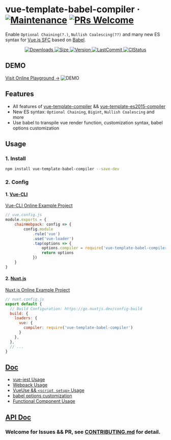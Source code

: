 # vue-template-babel-compiler &middot; [![Maintenance](https://img.shields.io/badge/Maintained%3F-yes-green.svg)](https://github.com/JuniorTour/vue-template-babel-compiler) [![PRs Welcome](https://img.shields.io/badge/PRs-welcome-brightgreen.svg)](https://github.com/JuniorTour/vue-template-babel-compiler/blob/main/CONTRIBUTING.md)

Enable `Optional Chaining(?.)`, `Nullish Coalescing(??)` and many new ES syntax for [Vue.js SFC](https://vuejs.org/v2/guide/single-file-components.html) based on [Babel](https://babeljs.io/).

<p align="center">
  <a href="https://www.npmjs.com/package/vue-template-babel-compiler">
    <img
    src="https://img.shields.io/npm/dt/vue-template-babel-compiler"
    alt="Downloads">
  </a>
  <a href="https://www.npmjs.com/package/vue-template-babel-compiler">
    <img
    src="https://img.shields.io/github/size/JuniorTour/vue-template-babel-compiler/lib/index.js"
    alt="Size">
  </a>
  <a href="https://www.npmjs.com/package/vue-template-babel-compiler">
    <img
    src="https://img.shields.io/npm/v/vue-template-babel-compiler.svg?sanitize=true"
    alt="Version">
  </a>
  <a href="https://github.com/JuniorTour/vue-template-babel-compiler">
    <img
    src="https://img.shields.io/github/last-commit/JuniorTour/vue-template-babel-compiler?sanitize=true"
    alt="LastCommit">
  </a>
  <a href="https://github.com/JuniorTour/vue-template-babel-compiler/actions/workflows/main.yml">
    <img
    src="https://github.com/JuniorTour/vue-template-babel-compiler/actions/workflows/main.yml/badge.svg"
    alt="CIStatus">
  </a>
</p>

## DEMO
[Visit Online Playground →](https://stackblitz.com/edit/github-vue-template-babel-compiler-cnvbcs?file=components%2FTutorial.vue&terminal=dev)
![DEMO](https://user-images.githubusercontent.com/14243906/127761300-076db45a-cdce-4fda-bd02-1f4fa96de6d8.png)

## Features
- All features of [vue-template-compiler](https://github.com/vuejs/vue/tree/dev/packages/vue-template-compiler#readme) && [vue-template-es2015-compiler](https://github.com/vuejs/vue-template-es2015-compiler)
- New ES syntax: `Optional Chaining`, `Bigint`, `Nullish Coalescing` and more
- Use babel to transpile vue render function, customization syntax, babel options customization

## Usage
### 1. Install
``` bash
npm install vue-template-babel-compiler --save-dev
```

### 2. Config
#### 1. [Vue-CLI](https://cli.vuejs.org/guide/webpack.html#modifying-options-of-a-loader)

[Vue-CLI Online Example Project](https://stackblitz.com/edit/vue-template-babel-compiler-vue-cli-project?file=src%2FApp.vue&terminal=serve)

``` js
// vue.config.js
module.exports = {
    chainWebpack: config => {
        config.module
            .rule('vue')
            .use('vue-loader')
            .tap(options => {
                options.compiler = require('vue-template-babel-compiler')
                return options
            })
    }
}
```

#### 2. [Nuxt.js](https://nuxtjs.org/docs/2.x/features/configuration#extend-webpack-to-load-audio-files)

[Nuxt.js Online Example Project](https://stackblitz.com/edit/github-vue-template-babel-compiler-cnvbcs?file=components%2FTutorial.vue&terminal=dev)

``` js
// nuxt.config.js
export default {
  // Build Configuration: https://go.nuxtjs.dev/config-build
  build: {
    loaders: {
      vue: {
        compiler: require('vue-template-babel-compiler')
      }
    },
  },
  // ...
}
```

## [Doc](https://github.com/JuniorTour/vue-template-babel-compiler/blob/main/doc/Usage.md)
- [vue-jest Usage](https://github.com/JuniorTour/vue-template-babel-compiler/blob/main/doc/Usage.md#1-vue-jest)
- [Webpack Usage](https://github.com/JuniorTour/vue-template-babel-compiler/blob/main/doc/Usage.md#2-webpack)
- [VueUse && `<script setup>` Usage](https://github.com/JuniorTour/vue-template-babel-compiler/blob/main/doc/Usage.md#3-vueuse--script-setup)
- [babel options customization](https://github.com/JuniorTour/vue-template-babel-compiler/blob/main/doc/Usage.md#1-babel-options-customization)
- [Functional Component Usage](https://github.com/JuniorTour/vue-template-babel-compiler/blob/main/doc/Usage.md#1-functional-component-usage)

## [API Doc](https://github.com/JuniorTour/vue-template-babel-compiler/blob/main/doc/API.md)


### Welcome for Issues && PR, see [CONTRIBUTING.md](https://github.com/JuniorTour/vue-template-babel-compiler/blob/main/CONTRIBUTING.md) for detail.
